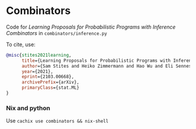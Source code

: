 # Combinators

Code for *Learning Proposals for Probabilistic Programs with Inference Combinators* in `combinators/inference.py`

To cite, use:

``` bibtex
@misc{stites2021learning,
      title={Learning Proposals for Probabilistic Programs with Inference Combinators}, 
      author={Sam Stites and Heiko Zimmermann and Hao Wu and Eli Sennesh and Jan-Willem van de Meent},
      year={2021},
      eprint={2103.00668},
      archivePrefix={arXiv},
      primaryClass={stat.ML}
}
```

### Nix and python

Use `cachix use combinators && nix-shell`
